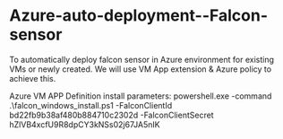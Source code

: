 # Azure-auto-deployment--Falcon-sensor
To automatically deploy falcon sensor in Azure environment for existing VMs or newly created. We will use VM App extension &amp; Azure policy to achieve this.

Azure VM APP Definition install parameters: powershell.exe -command .\falcon_windows_install.ps1 -FalconClientId bd22fb9b38af480b884710c2302d -FalconClientSecret hZlVB4xcfU9R8dpCY3kNSs02j67JA5nIK
